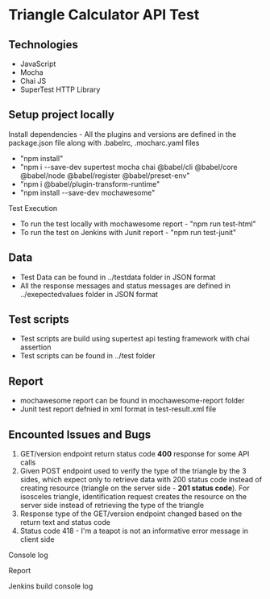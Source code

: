 # Triangle Calculator API Test

## Technologies
* JavaScript
* Mocha
* Chai JS
* SuperTest HTTP Library

## Setup project locally

Install dependencies - All the plugins and versions are defined in the package.json file along with .babelrc, .mocharc.yaml files
* "npm install"
* "npm i --save-dev supertest mocha chai @babel/cli  @babel/core @babel/node @babel/register @babel/preset-env"
* "npm i @babel/plugin-transform-runtime"
* "npm install --save-dev mochawesome"

Test Execution
- To run the test locally with mochawesome report - "npm run test-html"
- To run the test on Jenkins with Junit report - "npm run test-junit"

## Data

* Test Data can be found in ../testdata folder in JSON format
* All the response messages and status messages are defined in ../exepectedvalues folder in JSON format

## Test scripts

* Test scripts are build using supertest api testing framework with chai assertion
* Test scripts can be found in ../test folder

## Report

* mochawesome report can be found in mochawesome-report folder
* Junit test report defnied in xml format in test-result.xml file

## Encounted Issues and Bugs

1. GET/version endpoint return status code **400** response for some API calls
2. Given POST endpoint used to verify the type of the triangle by the 3 sides, which expect only to retrieve data with 200 status code instead of creating resource (triangle on the server side - **201 status code**). For isosceles triangle, identification request creates the resource on the server side instead of retrieving the type of the triangle
3. Response type of the GET/version endpoint changed based on the return text and status code
4. Status code 418 - I'm a teapot is not an informative error message in client side

Console log


Report

Jenkins build console log
